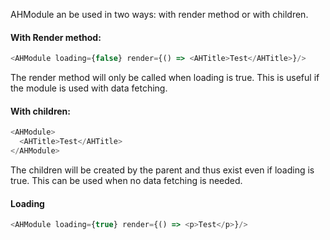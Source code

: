

AHModule an be used in two ways: with render method or with children.

#### With Render method:
```js
<AHModule loading={false} render={() => <AHTitle>Test</AHTitle>}/>
```
The render method will only be called when loading is true.
This is useful if the module is used with data fetching.

#### With children:
```js
<AHModule>
  <AHTitle>Test</AHTitle>
</AHModule>
```
The children will be created by the parent and thus exist even if loading is true.
This can be used when no data fetching is needed.


#### Loading
```js
<AHModule loading={true} render={() => <p>Test</p>}/>
```